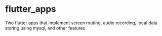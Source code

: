 # flutter_apps
Two flutter apps that implement screen routing, audio recording, local data storing using mysql, and other features 
